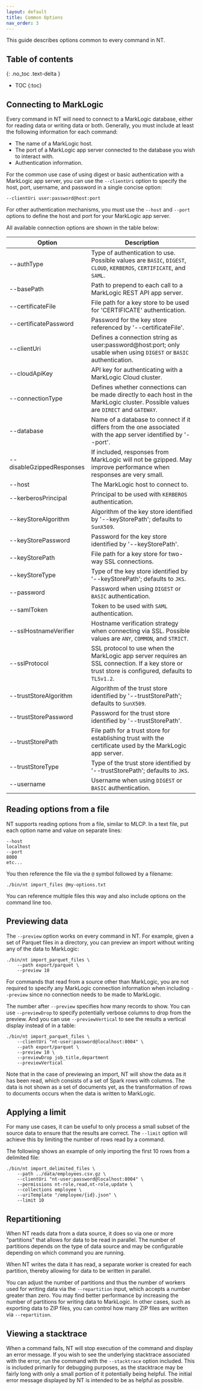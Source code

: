 ```yaml
---
layout: default
title: Common Options
nav_order: 3
---
```


This guide describes options common to every command in NT.

## Table of contents
{: .no_toc .text-delta }

- TOC
{:toc}

## Connecting to MarkLogic

Every command in NT will need to connect to a MarkLogic database, either for reading data or writing data or both. 
Generally, you must include at least the following information for each command:

- The name of a MarkLogic host.
- The port of a MarkLogic app server connected to the database you wish to interact with.
- Authentication information.

For the common use case of using digest or basic authentication with a MarkLogic app server, you can use the 
`--clientUri` option to specify the host, port, username, and password in a single concise option:

    --clientUri user:password@host:port

For other authentication mechanisms, you must use the `--host` and `--port` options to define the host and port for 
your MarkLogic app server. 

All available connection options are shown in the table below:

| Option | Description | 
| --- | --- |
| --authType | Type of authentication to use. Possible values are `BASIC`, `DIGEST`, `CLOUD`, `KERBEROS`, `CERTIFICATE`, and `SAML`.|
| --basePath | Path to prepend to each call to a MarkLogic REST API app server. |
| --certificateFile | File path for a key store to be used for 'CERTIFICATE' authentication. |
| --certificatePassword | Password for the key store referenced by '--certificateFile'. |
| --clientUri |  Defines a connection string as user:password@host:port; only usable when using `DIGEST` or `BASIC` authentication. |
| --cloudApiKey | API key for authenticating with a MarkLogic Cloud cluster. |
| --connectionType |  Defines whether connections can be made directly to each host in the MarkLogic cluster. Possible values are `DIRECT` and `GATEWAY`. |
| --database | Name of a database to connect if it differs from the one associated with the app server identified by '--port'. |
| --disableGzippedResponses | If included, responses from MarkLogic will not be gzipped. May improve performance when responses are very small.
| --host | The MarkLogic host to connect to. |
| --kerberosPrincipal | Principal to be used with `KERBEROS` authentication. |
| --keyStoreAlgorithm |  Algorithm of the key store identified by '--keyStorePath'; defaults to `SunX509`. |
| --keyStorePassword | Password for the key store identified by '--keyStorePath'. |
| --keyStorePath | File path for a key store for two-way SSL connections. |
| --keyStoreType | Type of the key store identified by '--keyStorePath'; defaults to `JKS`. |
| --password | Password when using `DIGEST` or `BASIC` authentication. |
| --samlToken | Token to be used with `SAML` authentication. |
| --sslHostnameVerifier | Hostname verification strategy when connecting via SSL. Possible values are `ANY`, `COMMON`, and `STRICT`. |
| --sslProtocol | SSL protocol to use when the MarkLogic app server requires an SSL connection. If a key store or trust store is configured, defaults to `TLSv1.2`. |
| --trustStoreAlgorithm | Algorithm of the trust store identified by '--trustStorePath'; defaults to `SunX509`. |
| --trustStorePassword | Password for the trust store identified by '--trustStorePath'. |
| --trustStorePath | File path for a trust store for establishing trust with the certificate used by the MarkLogic app server. |
| --trustStoreType | Type of the trust store identified by '--trustStorePath'; defaults to `JKS`. |
| --username | Username when using `DIGEST` or `BASIC` authentication. |


## Reading options from a file

NT supports reading options from a file, similar to MLCP. In a text file, put each option name and value on separate
lines:

```
--host
localhost
--port
8000
etc...
```

You then reference the file via the `@` symbol followed by a filename:

    ./bin/nt import_files @my-options.txt

You can reference multiple files this way and also include options on the command line too.

## Previewing data

The `--preview` option works on every command in NT. For example, given a set of Parquet files in a directory, 
you can preview an import without writing any of the data to MarkLogic:

```
./bin/nt import_parquet_files \
    --path export/parquet \
    --preview 10
```

For commands that read from a source other than MarkLogic, you are not required to specify any MarkLogic connection
information when including `--preview` since no connection needs to be made to MarkLogic.

The number after `--preview` specifies how many records to show. You can use `--previewDrop` to specify potentially
verbose columns to drop from the preview. And you can use `--previewVertical` to see the results a vertical display
instead of in a table:

```
./bin/nt import_parquet_files \
    --clientUri "nt-user:password@localhost:8004" \
    --path export/parquet \
    --preview 10 \
    --previewDrop job_title,department
    --previewVertical
```

Note that in the case of previewing an import, NT will show the data as it has been read, which consists of a set of
Spark rows with columns. The data is not shown as a set of documents yet, as the transformation of rows to documents 
occurs when the data is written to MarkLogic.

## Applying a limit

For many use cases, it can be useful to only process a small subset of the source data to ensure that the results
are correct. The `--limit` option will achieve this by limiting the number of rows read by a command.

The following shows an example of only importing the first 10 rows from a delimited file:

```
./bin/nt import_delimited_files \
    --path ../data/employees.csv.gz \
    --clientUri "nt-user:password@localhost:8004" \
    --permissions nt-role,read,nt-role,update \
    --collections employee \
    --uriTemplate "/employee/{id}.json" \
    --limit 10
```

## Repartitioning

When NT reads data from a data source, it does so via one or more "partitions" that allows for data to be read in 
parallel. The number of partitions depends on the type of data source and may be configurable depending on which 
command you are running. 

When NT writes the data it has read, a separate worker is created for each partition, thereby allowing for data to be
written in parallel. 

You can adjust the number of partitions and thus the number of workers used for writing data via the `--repartition` 
input, which accepts a number greater than zero. You may find better performance by increasing the number of partitions
for writing data to MarkLogic. In other cases, such as exporting data to ZIP files, you can control how many ZIP files
are written via `--repartition`. 

## Viewing a stacktrace

When a command fails, NT will stop execution of the command and display an error message. If you wish to see the 
underlying stacktrace associated with the error, run the command with the `--stacktrace` option included. This is 
included primarily for debugging purposes, as the stacktrace may be fairly long with only a small portion of it 
potentially being helpful. The initial error message displayed by NT is intended to be as helpful as possible. 
